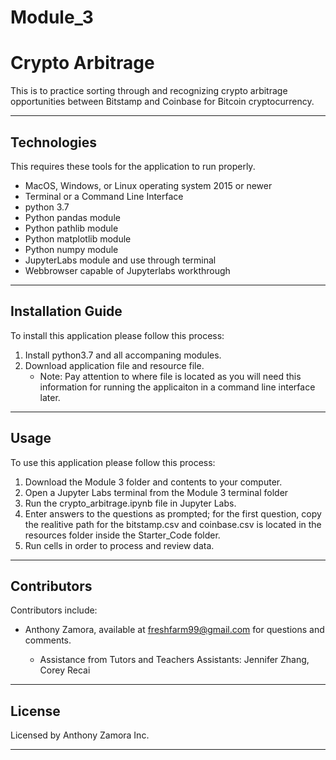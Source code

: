# Module_3

# Crypto Arbitrage

This is to practice sorting through and recognizing crypto arbitrage opportunities between Bitstamp and Coinbase for Bitcoin cryptocurrency.

---

## Technologies

This requires these tools for the application to run properly.
- MacOS, Windows, or Linux operating system 2015 or newer
- Terminal or a Command Line Interface
- python 3.7
- Python pandas module
- Python pathlib module
- Python matplotlib module
- Python numpy module
- JupyterLabs module and use through terminal
- Webbrowser capable of Jupyterlabs workthrough

---

## Installation Guide

To install this application please follow this process:

1. Install python3.7 and all accompaning modules.
2. Download application file and resource file.
    - Note: Pay attention to where file is located as you will need this information for running the applicaiton in a command line interface later.

---

## Usage

To use this application please follow this process:

1. Download the Module 3 folder and contents to your computer.
2. Open a Jupyter Labs terminal from the Module 3 terminal folder 
3. Run the  crypto_arbitrage.ipynb file in Jupyter Labs.
4. Enter answers to the questions as prompted; for the first question, copy the realitive path for the bitstamp.csv and coinbase.csv is located in the resources folder inside the Starter_Code folder.
5. Run cells in order to process and review data.

---

## Contributors

Contributors include:
- Anthony Zamora, available at freshfarm99@gmail.com for questions and comments.

    - Assistance from Tutors and Teachers Assistants:
        Jennifer Zhang, Corey Recai

---

## License

Licensed by Anthony Zamora Inc.

---
